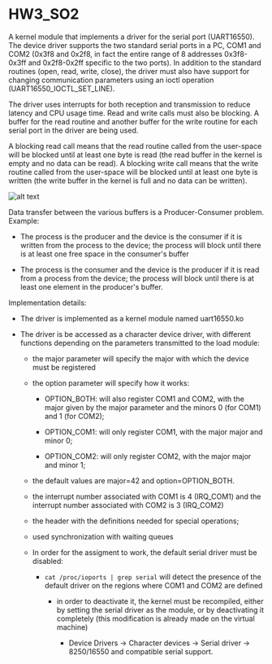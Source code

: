 # HW3_SO2

A kernel module that implements a driver for the serial port (UART16550). The device driver supports the two standard serial ports in a PC, COM1 and COM2 (0x3f8 and 0x2f8, in fact the entire range of 8 addresses 0x3f8-0x3ff and 0x2f8-0x2ff specific to the two ports). In addition to the standard routines (open, read, write, close), the driver must also have support for changing communication parameters using an ioctl operation (UART16550_IOCTL_SET_LINE).

The driver uses interrupts for both reception and transmission to reduce latency and CPU usage time. Read and write calls must also be blocking. A buffer for the read routine and another buffer for the write routine for each serial port in the driver are being used.

A blocking read call means that the read routine called from the user-space will be blocked until at least one byte is read (the read buffer in the kernel is empty and no data can be read). A blocking write call means that the write routine called from the user-space will be blocked until at least one byte is written (the write buffer in the kernel is full and no data can be written).

![alt text](https://github.com/CatalinACS/HW3_SO2/blob/main/buffers-scheme.png)

Data transfer between the various buffers is a Producer-Consumer problem. Example:

- The process is the producer and the device is the consumer if it is written from the process to the device; the process will block until there is at least one free space in the consumer's buffer

- The process is the consumer and the device is the producer if it is read from a process from the device; the process will block until there is at least one element in the producer's buffer.

Implementation details:

- The driver is implemented as a kernel module named uart16550.ko

- The driver is be accessed as a character device driver, with different functions depending on the parameters transmitted to the load module:

    - the major parameter will specify the major with which the device must be registered

    - the option parameter will specify how it works:

      - OPTION_BOTH: will also register COM1 and COM2, with the major given by the major parameter and the minors 0 (for COM1) and 1 (for COM2);
  
      - OPTION_COM1: will only register COM1, with the major major and minor 0;
  
      - OPTION_COM2: will only register COM2, with the major major and minor 1;
  
    - the default values are major=42 and option=OPTION_BOTH.

    - the interrupt number associated with COM1 is 4 (IRQ_COM1) and the interrupt number associated with COM2 is 3 (IRQ_COM2)

    - the header with the definitions needed for special operations;
  
    - used synchronization with waiting queues

    - In order for the assigment to work, the default serial driver must be disabled:

      - `cat /proc/ioports | grep serial` will detect the presence of the default driver on the regions where COM1 and COM2 are defined
    
        - in order to deactivate it, the kernel must be recompiled, either by setting the serial driver as the module, or by deactivating it completely (this modification is already made on the virtual machine)
      
            - Device Drivers -> Character devices -> Serial driver -> 8250/16550 and compatible serial support.
